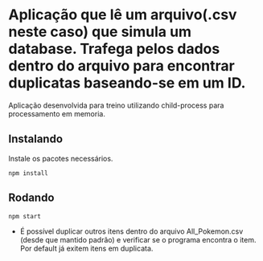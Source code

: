 # Aplicação que lê um arquivo(.csv neste caso) que simula um database. Trafega pelos dados dentro do arquivo para encontrar duplicatas baseando-se em um ID. 

Aplicação desenvolvida para treino utilizando child-process para processamento em memoria.

## Instalando

Instale os pacotes necessários.

    npm install

## Rodando

    npm start 

- É possível duplicar outros itens dentro do arquivo All_Pokemon.csv (desde que mantido padrão) e verificar se o programa encontra o item. Por default já exitem itens em duplicata.